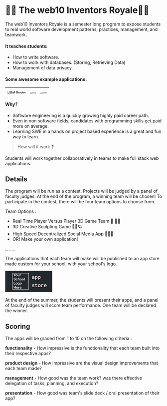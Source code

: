 # 🤖🌠 The web10 Inventors Royale📀💯

The web10 Inventors Royale is a semester long program to expose students to real world software development patterns, practices, management, and teamwork.

####  It teaches students:

* How to write software.
* How to work with databases. (Storing, Retrieving Data)
* Management of data privacy.

#### Some awesome example applications :

| <img src="gifs/ballshooter.gif" alt="Ball Shooter" style="zoom:60%;" /> | <img src="gifs/social.gif" alt="social" style="zoom: 33%;" /> | <img src="gifs/painter.gif" alt="painter" style="zoom:33%;" /> |
| ------------------------------------------------------------ | ------------------------------------------------------------ | ------------------------------------------------------------ |

#### Why?

* Software engineering is a quickly growing highly paid career path.
* Even in non software fields, candidates with programming skills get paid more on average.
* Learning SWE in a hands on project based experience is a great and fun way to learn.



> How will it work ❓

Students will work together collaboratively in teams to make full stack web applications.



## Details

The program will be run as a contest. Projects will be judged by a panel of faculty judges. At the end of the program, a winning team will be chosen! To participate in the contest, there will be four team options to choose from.

Team Options : 

* Real Time Player Versus Player 3D Game Team 🔫 🥎🤖
* 3D Creative Sculpting Game 🎨🎁🪐
* High Speed Decentralized Social Media App 🦜💭💬
* OR! Make your own application!

<img src="gifs/doing-alot.gif" alt="app-store-peruse" style="zoom: 25%;" />

The applications that each team will make will be published to an app store made custom for your school, with your school's logo.

<img src="gifs/app-store.png" alt="app-store" style="zoom:50%;" />

At the end of the summer, the students will present their apps, and a panel of faculty judges will score team performance. One team will be declared the winner.



## Scoring



The apps will be graded from 1 to 10 on the following criteria :

**functionality** - How impressive is the functionality that each team built into their respective apps?

**product design** - How impressive are the visual design improvements that each team made?

**management** - How good was the team work? was there effective delegation of tasks, planning, and execution? 

**presentation** - How good was team's slide deck / oral presentation of their app?